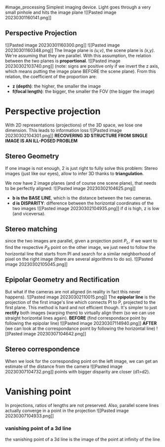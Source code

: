 #image_processing 
Simplest imaging device. Light goes through a very small pinhole and hits the image plane
![[Pasted image 20230301160141.png]]
## Perspective Projection
![[Pasted image 20230301160300.png]]
![[Pasted image 20230301160348.png]]
The Image plane is _(u,v)_, the scene plane is _(x,y)_. We're assuming that they are parallel.
With this assumption, the relation between the two planes is **proportional**.
![[Pasted image 20230302103740.png]]
(note: signs are positive only if we invert the z axis, which means putting the image plane BEFORE the scene plane).
From this relation, the coefficient of the proportion are:
- **z (depth)**: the higher, the smaller the image
- **f(focal length)**: the bigger, the smaller the FOV (the bigger the image)

# Perspective projection
With 2D representations (projections) of the 3D space, we lose one dimension. This leads to information loss
![[Pasted image 20230302104301.png]]
**RECOVERING 3D STRUCTURE FROM SINGLE IMAGE IS AN ILL-POSED PROBLEM**

## Stereo Geometry
If one image is not enough, 2 is just right to fully solve this problem:
Stereo images (just like our eyes), allow to infer 3D thanks to **triangulation**.

We now have 2 image planes (and of course one scene plane), that needs to be perfectly aligned:
![[Pasted image 20230302104625.png]]
- **b is the BASE LINE**, which is the distance between the two cameras.
- **d is DISPARITY**: difference between the horizontal coordinates of the two images
![[Pasted image 20230302104935.png]]
if d is high, z is low (and viceversa).

## Stereo matching
since the two images are parallel, given a projection point $P_{L}$, if we want to find the respective $P_{R}$ point on the other image, we just need to follow the horizontal line that starts from Pl and search for a similar neighborhood of pixel on the right image (there are several algorithms to do so).
![[Pasted image 20230302105045.png]]

## Epipolar Geometry and Rectification
But what if the cameras are not aligned (in reality in fact this never happens).
![[Pasted image 20230302110015.png]]
The **epipolar line** is the projection of the first image's line which connects Pl to P, projected to the first plane.
This method is hard and not efficient though.
It's simpler to just **rectify** both images (warping them) to virtually align them (so we can use straight horizontal lines again).
**BEFORE** (find correspondace point by following the
epipolar line)
![[Pasted image 20230307114940.png]]
**AFTER** (we can look at the correspondance point by following the horizontal line)
![[Pasted image 20230307104642.png]]
## Stereo correspondence
When we look for the corresponding point on the left image, we can get an estimate of the distance from the camera
![[Pasted image 20230307104732.png]]
points with bigger disparity are closer (d1>d2).

# Vanishing point
In projections, ratios of lengths are not preserved.
Also, parallel scene lines actually converge in a point in the projection
![[Pasted image 20230307104933.png]]
### vanishing point of a 3d line
the vanishing point of a 3d line  is the image of the point at infinity of the line